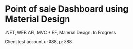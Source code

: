 # Point of sale Dashboard using Material Design

.NET,
WEB API,
MVC + EF,
Material Design: In Progress

Client test account u: 888, p: 888
